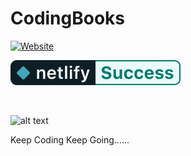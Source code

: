 # CodingBooks

[![Website](https://img.shields.io/website?label=codingbooks.netlify.app&style=for-the-badge&url=https%3A%2F%2Fmohitjaisal.com)](https://codingbooks.netlify.app)

<a href="https://codingbooks.netlify.app"><img src="https://github.com/mohitjaisal/GifStore/blob/master/RawImages/Netlify%20Success.svg" alt="Netlify Status"></a>

<br>

![alt text](https://github.com/mohitjaisal/ImageStore/blob/master/GifStore/codingbooksgif.gif)

Keep Coding Keep Going......
